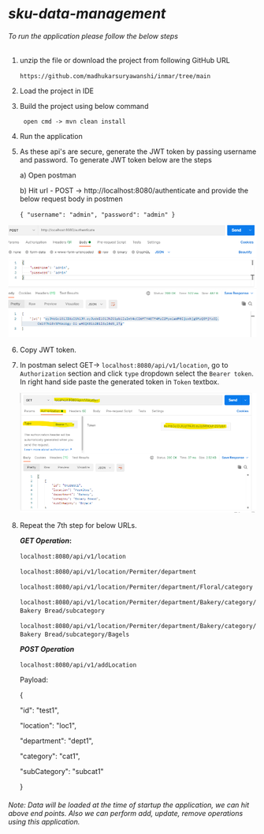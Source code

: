 # **_sku-data-management_**

###### To run the application please follow the below steps

1. unzip the file or download the project from following GitHub URL

   `https://github.com/madhukarsuryawanshi/inmar/tree/main`
   

2. Load the project in IDE
3. Build the project using below command
   
        open cmd -> mvn clean install
4. Run the application
5. As these api's are secure, generate the JWT token by passing username and password. To generate JWT token below are the steps
    
    a) Open postman
   
    b) Hit url - POST -> http://localhost:8080/authenticate and provide the below request body in postmen

   `{
   "username": "admin",
   "password": "admin"
   } `      
   

![img.png](img.png)
   

6. Copy JWT token.
7. In postman select GET-> `localhost:8080/api/v1/location`, go to `Authorization` section and click `type` dropdown select the `Bearer token`. In right hand side paste the generated token in `Token` textbox.
   

   ![img_3.png](img_3.png)
   

8. Repeat the 7th step for below URLs.
   

   **_GET Operation_:**

   `localhost:8080/api/v1/location`
   
   `localhost:8080/api/v1/location/Permiter/department`
   
   `localhost:8080/api/v1/location/Permiter/department/Floral/category`
   
   `localhost:8080/api/v1/location/Permiter/department/Bakery/category/Bakery Bread/subcategory`
   
   `localhost:8080/api/v1/location/Permiter/department/Bakery/category/Bakery Bread/subcategory/Bagels`

   **_POST Operation_**

   `localhost:8080/api/v1/addLocation`

   Payload:

   {

   "id": "test1",

   "location": "loc1",

   "department": "dept1",

   "category": "cat1",

   "subCategory": "subcat1"

   }

###### _Note: Data will be loaded at the time of startup the application, we can hit above end points. Also we can perform add, update, remove operations using this application._



